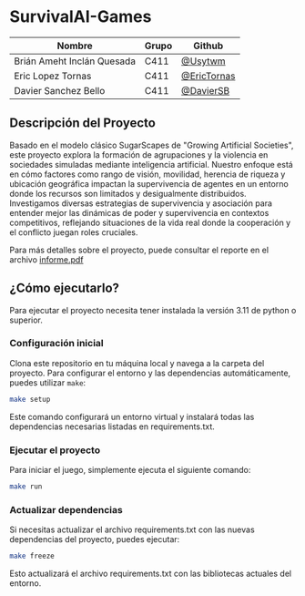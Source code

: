 # SurvivalAI-Games

| Nombre                     | Grupo | Github                                       |
| -------------------------- | ----- | -------------------------------------------- |
| Brián Ameht Inclán Quesada | C411  | [@Usytwm](https://github.com/Usytwm)         |
| Eric Lopez Tornas          | C411  | [@EricTornas](https://github.com/EricTornas) |
| Davier Sanchez Bello       | C411  | [@DavierSB](https://github.com/DavierSB)     |

## Descripción del Proyecto

Basado en el modelo clásico SugarScapes de "Growing Artificial Societies", este proyecto explora la formación de agrupaciones y la violencia en sociedades simuladas mediante inteligencia artificial. Nuestro enfoque está en cómo factores como rango de visión, movilidad, herencia de riqueza y ubicación geográfica impactan la supervivencia de agentes en un entorno donde los recursos son limitados y desigualmente distribuidos. Investigamos diversas estrategias de supervivencia y asociación para entender mejor las dinámicas de poder y supervivencia en contextos competitivos, reflejando situaciones de la vida real donde la cooperación y el conflicto juegan roles cruciales.

Para más detalles sobre el proyecto, puede consultar el reporte en el archivo [informe.pdf](https://github.com/Usytwm/SurvivalAI-Games/blob/main/docs/informe.pdf)

## ¿Cómo ejecutarlo?

Para ejecutar el proyecto necesita tener instalada la versión 3.11 de python o superior.

### Configuración inicial

Clona este repositorio en tu máquina local y navega a la carpeta del proyecto. Para configurar el entorno y las dependencias automáticamente, puedes utilizar `make`:

```bash
make setup
```

Este comando configurará un entorno virtual y instalará todas las dependencias necesarias listadas en requirements.txt.

### Ejecutar el proyecto

Para iniciar el juego, simplemente ejecuta el siguiente comando:

```bash
make run
```

### Actualizar dependencias

Si necesitas actualizar el archivo requirements.txt con las nuevas dependencias del proyecto, puedes ejecutar:

```bash
make freeze
```

Esto actualizará el archivo requirements.txt con las bibliotecas actuales del entorno.
